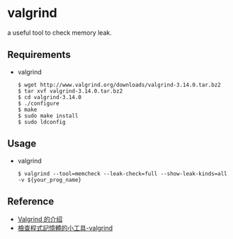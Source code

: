 # valgrind

a useful tool to check memory leak.

## Requirements

- valgrind

  ```ash
  $ wget http://www.valgrind.org/downloads/valgrind-3.14.0.tar.bz2
  $ tar xvf valgrind-3.14.0.tar.bz2
  $ cd valgrind-3.14.0
  $ ./configure
  $ make
  $ sudo make install
  $ sudo ldconfig
  ```

## Usage

- valgrind
  ```console
  $ valgrind --tool=memcheck --leak-check=full --show-leak-kinds=all  -v ${your_prog_name}
  ```

## Reference

- [Valgrind 的介绍](http://senlinzhan.github.io/2017/12/31/valgrind/)
- [檢查程式記憶體的小工具-valgrind](http://daydreamer.idv.tw/rewrite.php/read-18.html)
